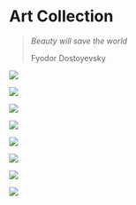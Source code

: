 # Art Collection

> _Beauty will save the world_
> 
> Fyodor Dostoyevsky

![](https://upload.wikimedia.org/wikipedia/commons/thumb/c/ce/Theodor_Kittelsen_-_Far%2C_far_away_Soria_Moria_Palace_shimmered_like_Gold_-_Google_Art_Project.jpg/1024px-Theodor_Kittelsen_-_Far%2C_far_away_Soria_Moria_Palace_shimmered_like_Gold_-_Google_Art_Project.jpg)

![](https://upload.wikimedia.org/wikipedia/commons/8/8f/Watts_%E2%80%93_After_the_Deluge.jpg)

![](https://upload.wikimedia.org/wikipedia/commons/9/90/Nikolaj_Alexandrowitsch_Jaroschenko_001.jpg)

![](https://upload.wikimedia.org/wikipedia/commons/b/b9/Caspar_David_Friedrich_-_Wanderer_above_the_sea_of_fog.jpg)

![](https://upload.wikimedia.org/wikipedia/commons/6/63/The_Creation_of_Adam.jpg)

![](https://upload.wikimedia.org/wikipedia/commons/a/ac/Caspar_David_Friedrich_-_Landscape_with_the_Rosenberg_in_the_Bohemian_Mountains_-_Google_Art_Project.jpg)

![](https://upload.wikimedia.org/wikipedia/commons/8/8c/David_-_The_Death_of_Socrates.jpg)

![](https://upload.wikimedia.org/wikipedia/commons/4/49/%22The_School_of_Athens%22_by_Raffaello_Sanzio_da_Urbino.jpg)
